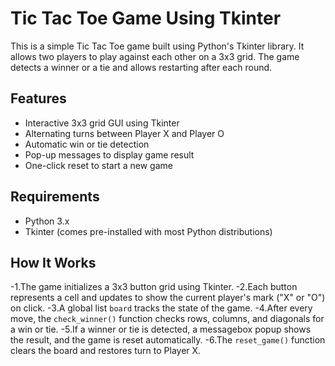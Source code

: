# Tic Tac Toe Game Using Tkinter

This is a simple Tic Tac Toe game built using Python's Tkinter library. It allows two players to play against each other on a 3x3 grid. The game detects a winner or a tie and allows restarting after each round.

## Features
- Interactive 3x3 grid GUI using Tkinter
- Alternating turns between Player X and Player O
- Automatic win or tie detection
- Pop-up messages to display game result
- One-click reset to start a new game

## Requirements
- Python 3.x
- Tkinter (comes pre-installed with most Python distributions)

## How It Works
-1.The game initializes a 3x3 button grid using Tkinter.
-2.Each button represents a cell and updates to show the current player's mark ("X" or "O") on click.
-3.A global list `board` tracks the state of the game.
-4.After every move, the `check_winner()` function checks rows, columns, and diagonals for a win or tie.
-5.If a winner or tie is detected, a messagebox popup shows the result, and the game is reset automatically.
-6.The `reset_game()` function clears the board and restores turn to Player X.

